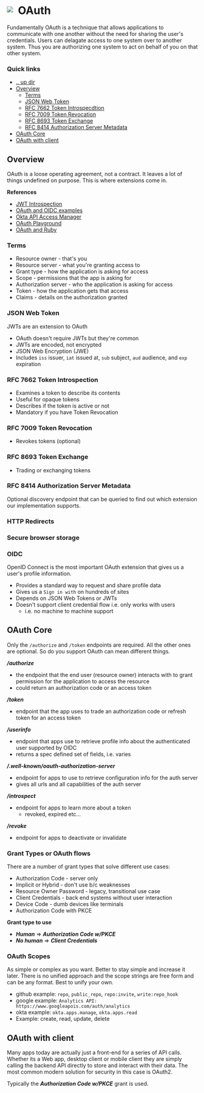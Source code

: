 # OAuth <img style="margin: 6px 13px 0px 0px" align="left" src="../data/images/logo_36x36.png" />

Fundamentally OAuth is a technique that allows applications to communicate with one another without 
the need for sharing the user's credentials. Users can delagate access to one system over to another 
system. Thus you are authorizing one system to act on behalf of you on that other system.

### Quick links
* [.. up dir](..)
* [Overview](#overview)
  * [Terms](#terms)
  * [JSON Web Token](#json-web-token)
  * [RFC 7662 Token Introspecdtion](#rfc-7662-token-introspection)
  * [RFC 7009 Token Revocation](#rfc-7009-token-revocation)
  * [RFC 8693 Token Exchange](#rfc-8693-token-exchange)
  * [RFC 8414 Authorization Server Metadata](#rfc-8414-authorization-server-metadata)
* [OAuth Core](#oauth-core)
* [OAuth with client](#oauth-with-client)

## Overview
OAuth is a loose operating agreement, not a contract. It leaves a lot of things undefined on purpose. 
This is where extensions come in.

**References**
* [JWT Introspection](https://jwt.io)
* [OAuth and OIDC examples](https://github.com/caseysoftware/oauth-and-openid-connect)
* [Okta API Access Manager](https://developer.okta.com)
* [OAuth Playground](https://developers.google.com/oauthplayground)
* [OAuth and Ruby](https://medium.com/@hashimmazhar15/oauth-implementing-oauth-in-ruby-on-rails-using-doorkeeper-and-oauth2-gems-2490162b9cac)

### Terms
* Resource owner - that's you
* Resource server - what you're granting access to
* Grant type - how the application is asking for access
* Scope - permissions that the app is asking for
* Authorization server - who the application is asking for access
* Token - how the application gets that access
* Claims - details on the authorization granted

### JSON Web Token
JWTs are an extension to OAuth

* OAuth doesn't require JWTs but they're common
* JWTs are encoded, not encrypted
* JSON Web Encryption (JWE)
* Includes `iss` issuer, `iat` issued at, `sub` subject, `aud` audience, and `exp` expiration

### RFC 7662 Token Introspection
* Examines a token to describe its contents
* Useful for opaque tokens
* Describes if the token is active or not
* Mandatory if you have Token Revocation

### RFC 7009 Token Revocation
* Revokes tokens (optional)

### RFC 8693 Token Exchange
* Trading or exchanging tokens

### RFC 8414 Authorization Server Metadata
Optional discovery endpoint that can be queried to find out which extension our implementation 
supports.

### HTTP Redirects

### Secure browser storage

### OIDC
OpenID Connect is the most important OAuth extension that gives us a user's profile information.
* Provides a standard way to request and share profile data
* Gives us a `Sign in with` on hundreds of sites
* Depends on JSON Web Tokens or JWTs
* Doesn't support client credential flow i.e. only works with users
  * i.e. no machine to machine support

## OAuth Core
Only the `/authorize` and `/token` endpoints are required. All the other ones are optional. So do you 
support OAuth can mean different things.

***/authorize***
* the endpoint that the end user (resource owner) interacts with to grant permission for the 
  application to access the resource
* could return an authorization code or an access token

***/token***
* endpoint that the app uses to trade an authorization code or refresh token for an access token

***/userinfo***
* endpoint that apps use to retrieve profile info about the authenticated user supported by OIDC
* returns a spec defined set of fields, i.e. varies

***/.well-known/oauth-authorization-server***
* endpoint for apps to use to retrieve configuration info for the auth server
* gives all urls and all capabilities of the auth server

***/introspect***
* endpoint for apps to learn more about a token
  * revoked, expired etc...

***/revoke***
* endpoint for apps to deactivate or invalidate

### Grant Types or OAuth flows
There are a number of grant types that solve different use cases:
* Authorization Code - server only
* Implicit or Hybrid - don't use b/c weaknesses
* Resource Owner Password - legacy, transitional use case
* Client Credentials - back end systems without user interaction
* Device Code - dumb devices like terminals
* Authorization Code with PKCE

**Grant type to use**
* ***Human*** => ***Authorization Code w/PKCE***
* ***No human*** => ***Client Credentials***

### OAuth Scopes
As simple or complex as you want.  Better to stay simple and increase it later. There is no unified 
approach and the scope strings are free form and can be any format. Best to unify your own.

* github example: `repo`, `public_repo`, `repo:invite`, `write:repo_hook`
* google example: `Analytics API: https://www.googleapois.com/auth/analytics`
* okta example: `okta.apps.manage`, `okta.apps.read`
* Example: create, read, update, delete

## OAuth with client
Many apps today are actually just a front-end for a series of API calls. Whether its a Web app, 
desktop client or mobile client they are simply calling the backend API directly to store and 
interact with their data. The most common modern solution for security in this case is OAuth2.

Typically the ***Authorization Code w/PKCE*** grant is used.

